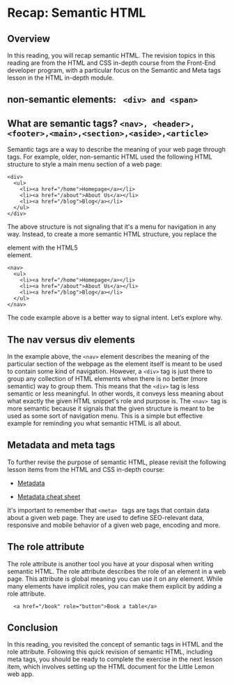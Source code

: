 # Recap: Semantic HTML
## Overview
 In this reading, you will recap semantic HTML. The revision topics in this reading are from the HTML and CSS in-depth course from the Front-End developer program, with a particular focus on the Semantic and Meta tags lesson in the HTML in-depth module.

## non-semantic elements: ` <div> and <span>`
## What are semantic tags? `<nav>, <header>, <footer>,<main>,<section>,<aside>,<article>`

Semantic tags are a way to describe the meaning of your web page through tags. For example, older, non-semantic HTML used the following HTML structure to style a main menu section of a web page:
```
<div>    
  <ul>
    <li><a href="/home">Homepage</a></li>        
    <li><a href="/about">About Us</a></li>
    <li><a href="/blog">Blog</a></li>  
  </ul>
</div>

```
The above structure is not signaling that it's a menu for navigation in any way. Instead, to create a more semantic HTML structure, you replace the <div> element with the HTML5 <nav> element.

```
<nav>    
  <ul>
    <li><a href="/home">Homepage</a></li>        
    <li><a href="/about">About Us</a></li>
    <li><a href="/blog">Blog</a></li>  
  </ul>
</nav>

```
The code example above is a better way to signal intent. Let’s explore why.

## The nav versus div elements
In the example above, the `<nav>` element describes the meaning of the particular section of the webpage as the element itself is meant to be used to contain some kind of navigation. However, a `<div>` tag is just there to group any collection of HTML elements when there is no better (more semantic) way to group them. This means that the `<div>` tag is less semantic or less meaningful. In other words, it conveys less meaning about what exactly the given HTML snippet's role and purpose is. The `<nav> `tag is more semantic because it signals that the given structure is meant to be used as some sort of navigation menu. This is a simple but effective example for reminding you what semantic HTML is all about.

## Metadata and meta tags
To further revise the purpose of semantic HTML, please revisit the following lesson items from the HTML and CSS in-depth course:

- [Metadata](https://www.coursera.org/learn/html-and-css-in-depth/lecture/EeFw9/metadata)

- [Metadata cheat sheet](https://www.coursera.org/learn/html-and-css-in-depth/supplement/8QDS1/metadata-cheat-sheet)

It's important to remember that `<meta> ` tags are tags that contain data about a given web page. They are used to define SEO-relevant data, responsive and mobile behavior of a given web page, encoding and more.

## The role attribute
The role attribute is another tool you have at your disposal when writing semantic HTML. The role attribute describes the role of an element in a web page. This attribute is global meaning you can use it on any element. While many elements have implicit roles, you can make them explicit by adding a role attribute.

 ```
   <a href="/book" role="button">Book a table</a>

 ```
## Conclusion
In this reading, you revisited the concept of semantic tags in HTML and the role attribute. Following this quick revision of semantic HTML, including meta tags, you should be ready to complete the exercise in the next lesson item, which involves setting up the HTML document for the Little Lemon web app.